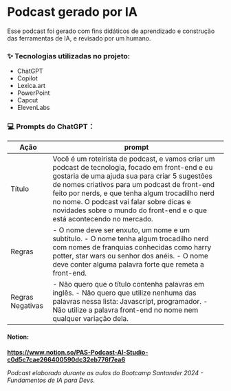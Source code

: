 # Podcast gerado por IA
Esse podcast foi gerado com fins didáticos de aprendizado e construção das ferramentas de IA, e revisado por um humano.

### ✨ Tecnologias utilizadas no projeto:
   - ChatGPT
   - Copilot
   - Lexica.art
   - PowerPoint
   - Capcut
   - ElevenLabs

### 💻 Prompts do ChatGPT：

|  Ação      |  prompt |
| ---------- | ------- |
|  Título    | Você é um roteirista de podcast, e vamos criar um podcast de tecnologia, focado em front-end e eu gostaria de uma ajuda sua para criar 5 sugestões de nomes criativos para um podcast de front-end feito por nerds, e que tenha algum trocadilho nerd no nome. O podcast vai falar sobre dicas e novidades sobre o mundo do front-end e o que está acontecendo no mercado. |
|  Regras    | - O nome deve ser enxuto, um nome e um subtítulo. - O nome tenha algum trocadilho nerd com nomes de franquias conhecidas como harry potter, star wars ou senhor dos anéis. - O nome deve conter alguma palavra forte que remeta a front-end. |
|  Regras Negativas | - Não quero que o título contenha palavras em inglês. - Não quero que utilize nenhuma das palavras nessa lista: Javascript, programador. - Não utilize a palavra front-end no nome nem qualquer variação dela. |

#### Notion:
**https://www.notion.so/PAS-Podcast-AI-Studio-c0d5c7cae266400590dc32eb776f7ea6**


*Podcast elaborado durante as aulas do Bootcamp Santander 2024 - Fundamentos de IA para Devs.*
